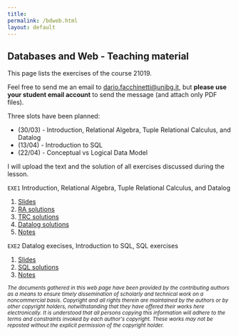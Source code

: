 ```yaml
---
title: 
permalink: /bdweb.html
layout: default
---
```


## Databases and Web - Teaching material

This page lists the exercises of the course 21019.

Feel free to send me an email to <dario.facchinetti@unibg.it>, but **please use your student email account** to send the message (and attach only PDF files). 

Three slots have been planned:

* (30/03) - Introduction, Relational Algebra, Tuple Relational Calculus, and Datalog
* (13/04) - Introduction to SQL
* (22/04) - Conceptual vs Logical Data Model

I will upload the text and the solution of all exercises discussed during the lesson.

`EXE1` Introduction, Relational Algebra, Tuple Relational Calculus, and Datalog
>
1. [Slides](https://drive.google.com/file/d/1E6Pv3g8YYi0qkP3TT_YHsOGrv7kH3iaX/view?usp=sharing)
2. [RA solutions](https://drive.google.com/file/d/1jhMktu2S8t-6F5CB97lnmd_6xqK-Wqq1/view?usp=sharing)
3. [TRC solutions](https://drive.google.com/file/d/1n18LZfDrt3UaAH2vAiI2N0gHX_k6vJSY/view?usp=sharing)
4. [Datalog solutions](https://drive.google.com/file/d/1puNPEH0br-WPton-V65cmLicd4AKvEO2/view?usp=sharing)
5. [Notes](https://drive.google.com/file/d/1ZePyRrW8gX-kr_dp3rWnNF4OTnOXYSje/view?usp=sharing)

`EXE2` Datalog execises, Introduction to SQL, SQL exercises
>
1. [Slides](https://drive.google.com/file/d/1O8_g2-buDLqkUnx0cmGX34RBa8FWJ3mQ/view?usp=sharing)
2. [SQL solutions](https://drive.google.com/file/d/1BKrPz4DU-XqnBaAcjMXOTw3lyFE92J2H/view?usp=sharing)
3. [Notes](https://drive.google.com/file/d/1u6HUTeR7hDi8iQN4WIwW9OBrGjqk6XPl/view?usp=sharing)


<small> _The documents gathered in this web page have been provided by the contributing authors as a means to ensure timely dissemination of scholarly and technical work on a noncommercial basis. Copyright and all rights therein are maintained by the authors or by other copyright holders, notwithstanding that they have offered their works here electronically. It is understood that all persons copying this information will adhere to the terms and constraints invoked by each author's copyright. These works may not be reposted without the explicit permission of the copyright holder._</small>
